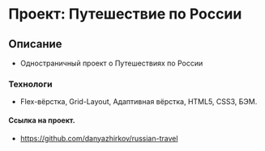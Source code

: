 # Проект: Путешествие по России

## Описание

-   Одностраничный проект о Путешествиях по России

### Технологи

-   Flex-вёрстка, Grid-Layout, Адаптивная вёрстка, HTML5, CSS3, БЭМ.

#### Ссылка на проект.

-   https://github.com/danyazhirkov/russian-travel
